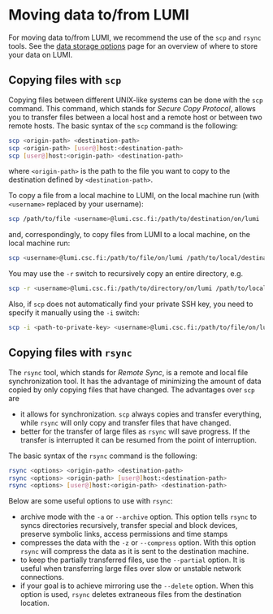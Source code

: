 [data-storage-options]: ../runjobs/lumi_env/storing-data.md

# Moving data to/from LUMI

For moving data to/from LUMI, we recommend the use of the `scp` and `rsync`
tools. See the [data storage options][data-storage-options] page for an
overview of where to store your data on LUMI.

## Copying files with `scp`

Copying files between different UNIX-like systems can be done with the `scp`
command. This command, which stands for *Secure Copy Protocol*, allows you to
transfer files between a local host and a remote host or between two remote
hosts. The basic syntax of the `scp` command is the following:

```bash
scp <origin-path> <destination-path>
scp <origin-path> [user@]host:<destination-path>
scp [user@]host:<origin-path> <destination-path>
```

where `<origin-path>` is the path to the file you want to copy to the 
destination defined by `<destination-path>`.

To copy a file from a local machine to LUMI, on the local machine run (with
`<username>` replaced by your username):

```bash
scp /path/to/file <username>@lumi.csc.fi:/path/to/destination/on/lumi
```

and, correspondingly, to copy files from LUMI to a local machine, on the local
machine run:

```bash
scp <username>@lumi.csc.fi:/path/to/file/on/lumi /path/to/local/destination
```

You may use the `-r` switch to recursively copy an entire directory, e.g.

```bash
scp -r <username>@lumi.csc.fi:/path/to/directory/on/lumi /path/to/local/destination
```

Also, if `scp` does not automatically find your private SSH key, you need to specify it manually using the `-i` switch:

```bash
scp -i <path-to-private-key> <username>@lumi.csc.fi:/path/to/file/on/lumi /path/to/local/destination
```

## Copying files with `rsync`

The `rsync` tool, which stands for *Remote Sync*, is a remote and local file
synchronization tool. It has the advantage of minimizing the amount of data
copied by only copying files that have changed. The advantages over `scp` are

- it allows for synchronization. `scp` always copies and transfer everything,
  while `rsync` will only copy and transfer files that have changed.
- better for the transfer of large files as `rsync` will save progress. If the
  transfer is interrupted it can be resumed from the point of interruption.

The basic syntax of the `rsync` command is the following:

```bash
rsync <options> <origin-path> <destination-path>
rsync <options> <origin-path> [user@]host:<destination-path>
rsync <options> [user@]host:<origin-path> <destination-path>
```

Below are some useful options to use with `rsync`:

- archive mode with the `-a` or `--archive` option. This option tells `rsync`
  to syncs directories recursively, transfer special and block devices,
  preserve symbolic links, access permissions and time stamps
- compresses the data with the `-z` or `--compress` option. With this option
  `rsync` will compress the data as it is sent to the destination machine.
- to keep the partially transferred files, use the `--partial` option. It is
  useful when transferring large files over slow or unstable network
  connections.
- if your goal is to achieve mirroring use the `--delete` option. When this
  option is used, `rsync` deletes extraneous files from the destination
  location.
